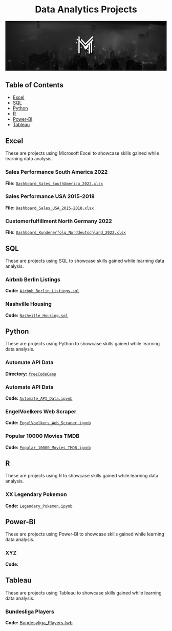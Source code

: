 <div align="center">
  <h1>Data Analytics Projects</h1>
  <img src="https://raw.githubusercontent.com/blackcrowX/blackcrowX.github.io/main/images/background_hongkong_black_blur_logo_header.png"/>
</div>


## Table of Contents
- [Excel](https://github.com/blackcrowX/Data_Analytics_Portfolio/blob/main/README.md#Excel)
- [SQL](https://github.com/blackcrowX/Data_Analytics_Portfolio/blob/main/README.md#SQL)
- [Python](https://github.com/blackcrowX/Data_Analytics_Portfolio/blob/main/README.md#Python)
- [R](https://github.com/blackcrowX/Data_Analytics_Portfolio/blob/main/README.md#R)
- [Power-BI](https://github.com/blackcrowX/Data_Analytics_Portfolio/blob/main/README.md#Power-BI)
- [Tableau](https://github.com/blackcrowX/Data_Analytics_Portfolio/blob/main/README.md#Tableau)


## Excel
These are projects using Microsoft Excel to showcase skills gained while learning data analysis.

### Sales Performance South America 2022
**File:** [`Dashboard_Sales_SouthAmerica_2022.xlsx`](https://github.com/blackcrowX/Data_Analytics_Projects/blob/main/Excel/Dashboard_Sales_SouthAmerica_2022.xlsx)

### Sales Performance USA 2015-2018
**File:** [`Dashboard_Sales_USA_2015-2018.xlsx`](https://github.com/blackcrowX/Data_Analytics_Projects/blob/main/Excel/Dashboard_Sales_USA_2015-2018.xlsx)

### Customerfulfillment North Germany 2022
**File:** [`Dashboard_Kundenerfolg_Norddeutschland_2022.xlsx`](https://github.com/blackcrowX/Data_Analytics_Projects/blob/main/Excel/Dashboard_Kundenerfolg_Norddeutschland_2022.xlsx)


## SQL
These are projects using SQL to showcase skills gained while learning data analysis.

### Airbnb Berlin Listings 
**Code:** [`Airbnb_Berlin_Listings.sql`](https://github.com/blackcrowX/Data_Analytics_Projects/blob/main/SQL/Airbnb_Berlin_Listings.sql)

### Nashville Housing
**Code:** [`Nashville_Housing.sql`](https://github.com/blackcrowX/Data_Analytics_Projects/blob/main/SQL/Nashville_Housing.sql)


## Python
These are projects using Python to showcase skills gained while learning data analysis.

### Automate API Data
**Directory:** [`freeCodeCamp`](https://github.com/blackcrowX/Data_Analytics_Projects/blob/main/Python/freeCodeCamp)

### Automate API Data
**Code:** [`Automate_API_Data.ipynb`](https://github.com/blackcrowX/Data_Analytics_Projects/blob/main/Python/Automate_API_Data.ipynb)

### EngelVoelkers Web Scraper
**Code:** [`EngelVoelkers_Web_Scraper.ipynb`](https://github.com/blackcrowX/Data_Analytics_Projects/blob/main/Python/EngelVoelkers_Web_Scraper.ipynb)

### Popular 10000 Movies TMDB
**Code:** [`Popular_10000_Movies_TMDB.ipynb`](https://github.com/blackcrowX/Data_Analytics_Projects/blob/main/Python/Popular_10000_Movies_TMDB.ipynb)


## R
These are projects using R to showcase skills gained while learning data analysis.

### XX Legendary Pokemon
**Code:** [`Legendary_Pokemon.ipynb`](https://github.com/blackcrowX/Data_Analytics_Projects/blob/main/R/Legendary_Pokemon.ipynb)


## Power-BI
These are projects using Power-BI to showcase skills gained while learning data analysis.

### XYZ
**Code:**


## Tableau
These are projects using Tableau to showcase skills gained while learning data analysis.

### Bundesliga Players
**Code:** [Bundesyliga_Players.twb](https://github.com/blackcrowX/Data_Analytics_Projects/blob/main/Tableau/Bundesliga_Players.twb)
